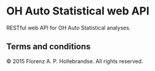 OH Auto Statistical web API
===========================

RESTful web API for OH Auto Statistical analyses.

Terms and conditions
--------------------

© 2015 Florenz A. P. Hollebrandse. All rights reserved. 
